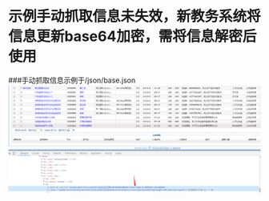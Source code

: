 # 示例手动抓取信息未失效，新教务系统将信息更新base64加密，需将信息解密后使用
###手动抓取信息示例于/json/base.json
![Alt](image-20200408222825539.png)
